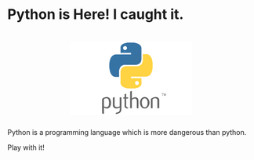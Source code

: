 # Python is Here! I caught it.
<p>
<h1 align="center">
<a href="https://www.python.org/"><img src="./docs/python_logo.png" width="250" height="150"></img></a>
</h1>
</p>

Python is a programming language which is more dangerous than python.

Play with it!
